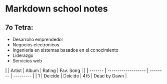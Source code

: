 # Markdown school notes

## 7o Tetra:

- Desarrollo emprendedor
- Negocios electronicos
- Ingenieria en sistemas basados en el conocimiento
- Liderazgo
- Servicios web


|   | Artist       | Album               | Rating     | Fav. Song          |
|   | -------      | ------------------- | -------- | ---------          |
| 1 | Deicide      | Deicide             | 4/5        | Dead by Dawn       |
